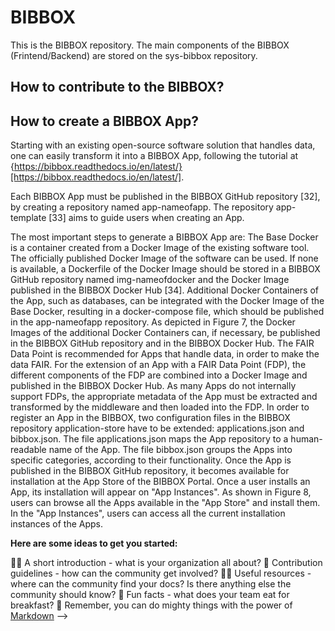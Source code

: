 # BIBBOX 

This is the BIBBOX repository.
The main components of the BIBBOX (Frintend/Backend) are stored on the sys-bibbox repository.

## How to contribute to the BIBBOX?




## How to create a BIBBOX App?

Starting with an existing open-source software solution that handles data, one can easily transform it into a BIBBOX App, following the tutorial at {https://bibbox.readthedocs.io/en/latest/}[https://bibbox.readthedocs.io/en/latest/].

Each BIBBOX App must be published in the BIBBOX GitHub repository [32], by creating a repository named app-nameofapp. The repository app-template [33] aims to guide users when creating an App. 


The most important steps to generate a BIBBOX App are:
The Base Docker is a container created from a Docker Image of the existing software tool. The officially published Docker Image of the software can be used. If none is available, a Dockerfile of the Docker Image should be stored in a BIBBOX GitHub repository named img-nameofdocker and the Docker Image published in the BIBBOX Docker Hub [34].
Additional Docker Containers of the App, such as databases, can be integrated with the Docker Image of the Base Docker, resulting in a docker-compose file, which should be published in the app-nameofapp repository. As depicted in Figure 7, the Docker Images of the additional Docker Containers can, if necessary, be published in the BIBBOX GitHub repository and in the BIBBOX Docker Hub.
The FAIR Data Point is recommended for Apps that handle data, in order to make the data FAIR. For the extension of an App with a FAIR Data Point (FDP), the different components of the FDP are combined into a Docker Image and published in the BIBBOX Docker Hub. As many Apps do not internally support FDPs, the appropriate metadata of the App must be extracted and transformed by the middleware and then loaded into the FDP.
In order to register an App in the BIBBOX, two configuration files in the BIBBOX repository application-store have to be extended:  applications.json and bibbox.json. The file applications.json maps the  App repository to a human-readable name of the App. The file bibbox.json groups the Apps into specific categories, according to their functionality. Once the App is published in the BIBBOX GitHub repository, it becomes available for installation at the App Store of the BIBBOX Portal. Once a user installs an App, its installation will appear on "App Instances". As shown in Figure 8, users can browse all the Apps available in the "App Store" and install them.  In the "App Instances", users can access all the current installation instances of the Apps.



**Here are some ideas to get you started:**

🙋‍♀️ A short introduction - what is your organization all about?
🌈 Contribution guidelines - how can the community get involved?
👩‍💻 Useful resources - where can the community find your docs? Is there anything else the community should know?
🍿 Fun facts - what does your team eat for breakfast?
🧙 Remember, you can do mighty things with the power of [Markdown](https://docs.github.com/github/writing-on-github/getting-started-with-writing-and-formatting-on-github/basic-writing-and-formatting-syntax)
-->
